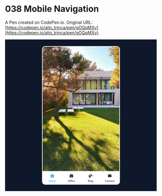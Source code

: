 # 038 Mobile Navigation

A Pen created on CodePen.io. Original URL: [https://codepen.io/alin_trinca/pen/gOQqMXv](https://codepen.io/alin_trinca/pen/gOQqMXv).

![Mobile Navigation Screenshot](mobile-navigation.png)
